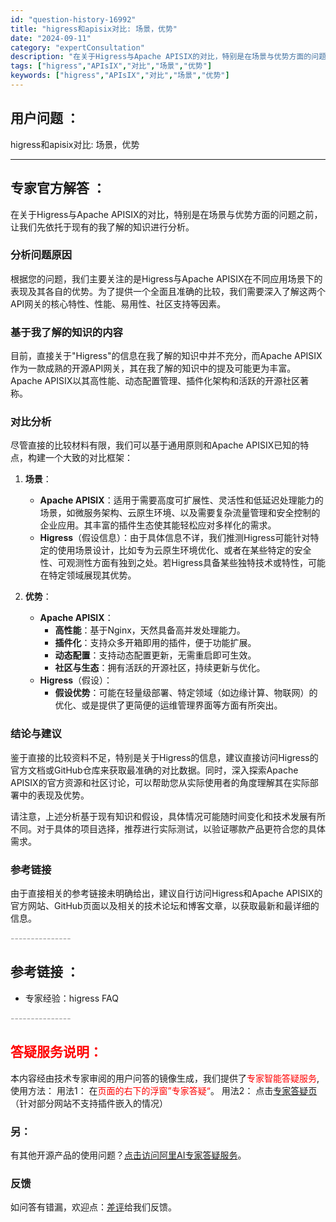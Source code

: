 ```yaml
---
id: "question-history-16992"
title: "higress和apisix对比: 场景，优势"
date: "2024-09-11"
category: "expertConsultation"
description: "在关于Higress与Apache APISIX的对比，特别是在场景与优势方面的问题之前，让我们先依托于现有的我了解的知识进行分析。### 分析问题原因根据您的问题，我们主要关注的是Higress与Apache APISIX在不同应用场景下的表现及其各自的优势。为了提供一个全面且准确的比较，我们需要"
tags: ["higress","APIsIX","对比","场景","优势"]
keywords: ["higress","APIsIX","对比","场景","优势"]
---
```


## 用户问题 ： 
 higress和apisix对比: 场景，优势  

---------------
## 专家官方解答 ：

在关于Higress与Apache APISIX的对比，特别是在场景与优势方面的问题之前，让我们先依托于现有的我了解的知识进行分析。

### 分析问题原因

根据您的问题，我们主要关注的是Higress与Apache APISIX在不同应用场景下的表现及其各自的优势。为了提供一个全面且准确的比较，我们需要深入了解这两个API网关的核心特性、性能、易用性、社区支持等因素。

### 基于我了解的知识的内容

目前，直接关于"Higress"的信息在我了解的知识中并不充分，而Apache APISIX作为一款成熟的开源API网关，其在我了解的知识中的提及可能更为丰富。Apache APISIX以其高性能、动态配置管理、插件化架构和活跃的开源社区著称。

### 对比分析

尽管直接的比较材料有限，我们可以基于通用原则和Apache APISIX已知的特点，构建一个大致的对比框架：

1. **场景**：
   - **Apache APISIX**：适用于需要高度可扩展性、灵活性和低延迟处理能力的场景，如微服务架构、云原生环境、以及需要复杂流量管理和安全控制的企业应用。其丰富的插件生态使其能轻松应对多样化的需求。
   - **Higress**（假设信息）：由于具体信息不详，我们推测Higress可能针对特定的使用场景设计，比如专为云原生环境优化、或者在某些特定的安全性、可观测性方面有独到之处。若Higress具备某些独特技术或特性，可能在特定领域展现其优势。

2. **优势**：
   - **Apache APISIX**：
     - **高性能**：基于Nginx，天然具备高并发处理能力。
     - **插件化**：支持众多开箱即用的插件，便于功能扩展。
     - **动态配置**：支持动态配置更新，无需重启即可生效。
     - **社区与生态**：拥有活跃的开源社区，持续更新与优化。
   - **Higress**（假设）：
     - **假设优势**：可能在轻量级部署、特定领域（如边缘计算、物联网）的优化、或是提供了更简便的运维管理界面等方面有所突出。

### 结论与建议

鉴于直接的比较资料不足，特别是关于Higress的信息，建议直接访问Higress的官方文档或GitHub仓库来获取最准确的对比数据。同时，深入探索Apache APISIX的官方资源和社区讨论，可以帮助您从实际使用者的角度理解其在实际部署中的表现及优势。

请注意，上述分析基于现有知识和假设，具体情况可能随时间变化和技术发展有所不同。对于具体的项目选择，推荐进行实际测试，以验证哪款产品更符合您的具体需求。

### 参考链接

由于直接相关的参考链接未明确给出，建议自行访问Higress和Apache APISIX的官方网站、GitHub页面以及相关的技术论坛和博客文章，以获取最新和最详细的信息。


<font color="#949494">---------------</font> 


## 参考链接 ：

* 专家经验：higress FAQ 


 <font color="#949494">---------------</font> 
 


## <font color="#FF0000">答疑服务说明：</font> 

本内容经由技术专家审阅的用户问答的镜像生成，我们提供了<font color="#FF0000">专家智能答疑服务</font>,使用方法：
用法1： 在<font color="#FF0000">页面的右下的浮窗”专家答疑“</font>。
用法2： 点击[专家答疑页](https://answer.opensource.alibaba.com/docs/intro)（针对部分网站不支持插件嵌入的情况）
### 另：


有其他开源产品的使用问题？[点击访问阿里AI专家答疑服务](https://answer.opensource.alibaba.com/docs/intro)。
### 反馈
如问答有错漏，欢迎点：[差评](https://ai.nacos.io/user/feedbackByEnhancerGradePOJOID?enhancerGradePOJOId=16995)给我们反馈。
